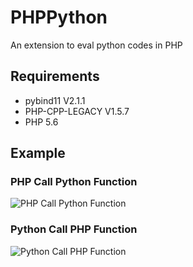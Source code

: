 # PHPPython
An extension to eval python codes in PHP

## Requirements
   - pybind11 V2.1.1
   - PHP-CPP-LEGACY V1.5.7
   - PHP 5.6


## Example

### PHP Call Python Function
![PHP Call Python Function](https://raw.githubusercontent.com/bullsoft/PHPPython/master/examples/php_call_python_func.png)
### Python Call PHP Function
![Python Call PHP Function](https://raw.githubusercontent.com/bullsoft/PHPPython/master/examples/python_call_php_func.png)

